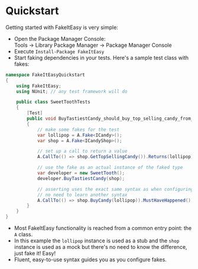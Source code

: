 # Quickstart

Getting started with FakeItEasy is very simple:

* Open the Package Manager Console:  
Tools → Library Package Manager → Package Manager Console
* Execute `Install-Package FakeItEasy`
* Start faking dependencies in your tests. Here's a sample test class with fakes:

```csharp
namespace FakeItEasyQuickstart
{
    using FakeItEasy;
    using NUnit; // any test framework will do

    public class SweetToothTests
    {
        [Test]
        public void BuyTastiestCandy_should_buy_top_selling_candy_from_shop
        {
            // make some fakes for the test
            var lollipop = A.Fake<ICandy>();
            var shop = A.Fake<ICandyShop>();

            // set up a call to return a value
            A.CallTo(() => shop.GetTopSellingCandy()).Returns(lollipop);

            // use the fake as an actual instance of the faked type
            var developer = new SweetTooth();
            developer.BuyTastiestCandy(shop);

            // asserting uses the exact same syntax as when configuring calls—
            // no need to learn another syntax
            A.CallTo(() => shop.BuyCandy(lollipop)).MustHaveHappened();
        }
    }
}
```

* Most FakeItEasy functionality is reached from a common entry point: the `A` class.
* In this example the `lollipop` instance is used as a stub and the `shop` instance is used as a mock but there's no need to know the difference, just fake it! Easy!
* Fluent, easy-to-use syntax guides you as you configure fakes.
